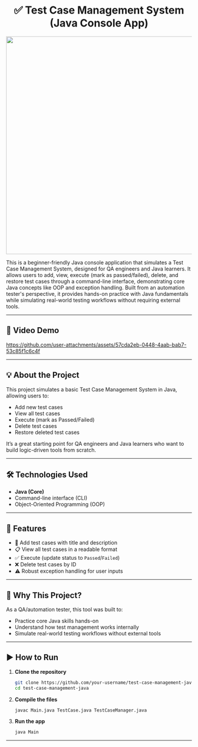 <div align="center">

# ✅ Test Case Management System (Java Console App)

<img width="1950" height="590" alt="Image" src="https://github.com/user-attachments/assets/d84fb143-5173-4d0a-95a7-fc0288aa050a" />

</div>

This is a beginner-friendly Java console application that simulates a Test Case Management System, designed for QA engineers and Java learners. It allows users to add, view, execute (mark as passed/failed), delete, and restore test cases through a command-line interface, demonstrating core Java concepts like OOP and exception handling. Built from an automation tester's perspective, it provides hands-on practice with Java fundamentals while simulating real-world testing workflows without requiring external tools.

---

## 🎥 Video Demo

https://github.com/user-attachments/assets/57cda2eb-0448-4aab-bab7-53c85f1c6c4f

---

## 💡 About the Project

This project simulates a basic Test Case Management System in Java, allowing users to:

- Add new test cases
- View all test cases
- Execute (mark as Passed/Failed)
- Delete test cases
- Restore deleted test cases

It’s a great starting point for QA engineers and Java learners who want to build logic-driven tools from scratch.

---

## 🛠️ Technologies Used

- **Java (Core)**
- Command-line interface (CLI)
- Object-Oriented Programming (OOP)

---

## 🎯 Features

- 📌 Add test cases with title and description
- 📋 View all test cases in a readable format
- ✅ Execute (update status to `Passed`/`Failed`)
- ❌ Delete test cases by ID
- ⚠️ Robust exception handling for user inputs

---

## 🧠 Why This Project?

As a QA/automation tester, this tool was built to:
- Practice core Java skills hands-on
- Understand how test management works internally
- Simulate real-world testing workflows without external tools

---

## ▶️ How to Run

1. **Clone the repository**
   ```bash
   git clone https://github.com/your-username/test-case-management-java.git
   cd test-case-management-java
2. **Compile the files**
   ```bash
   javac Main.java TestCase.java TestCaseManager.java
3. **Run the app**
   ```bash
   java Main

---


